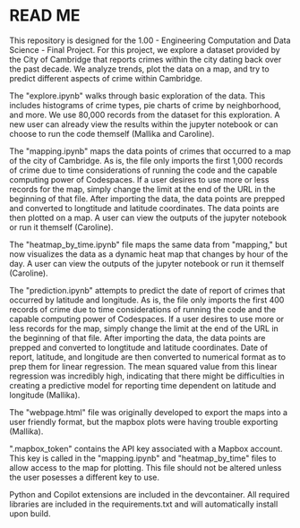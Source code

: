 # READ ME

This repository is designed for the 1.00 - Engineering Computation and Data Science - Final Project. For this project, we explore a dataset provided by the City of Cambridge that reports crimes within the city dating back over the past decade. We analyze trends, plot the data on a map, and try to predict different aspects of crime within Cambridge.

The "explore.ipynb" walks through basic exploration of the data. This includes histograms of crime types, pie charts of crime by neighborhood, and more. We use 80,000 records from the dataset for this exploration. A new user can already view the results within the jupyter notebook or can choose to run the code themself (Mallika and Caroline).

The "mapping.ipynb" maps the data points of crimes that occurred to a map of the city of Cambridge. As is, the file only imports the first 1,000 records of crime due to time considerations of running the code and the capable computing power of Codespaces. If a user desires to use more or less records for the map, simply change the limit at the end of the URL in the beginning of that file. After importing the data, the data points are prepped and converted to longtitude and latitude coordinates. The data points are then plotted on a map. A user can view the outputs of the jupyter notebook or run it themself (Caroline).

The "heatmap_by_time.ipynb" file maps the same data from "mapping," but now visualizes the data as a dynamic heat map that changes by hour of the day. A user can view the outputs of the jupyter notebook or run it themself (Caroline).

The "prediction.ipynb" attempts to predict the date of report of crimes that occurred by latitude and longitude. As is, the file only imports the first 400 records of crime due to time considerations of running the code and the capable computing power of Codespaces. If a user desires to use more or less records for the map, simply change the limit at the end of the URL in the beginning of that file. After importing the data, the data points are prepped and converted to longtitude and latitude coordinates. Date of report, latitude, and longitude are then converted to numerical format as to prep them for linear regression. The mean squared value from this linear regression was incredibly high, indicating that there might be difficulties in creating a predictive model for reporting time dependent on latitude and longitude (Mallika).

The "webpage.html" file was originally developed to export the maps into a user friendly format, but the mapbox plots were having trouble exporting (Mallika).

".mapbox_token" contains the API key associated with a Mapbox account. This key is called in the "mapping.ipynb" and "heatmap_by_time" files to allow access to the map for plotting. This file should not be altered unless the user posesses a different key to use. 

Python and Copilot extensions are included in the devcontainer. All required libraries are included in the requirements.txt and will automatically install upon build. 